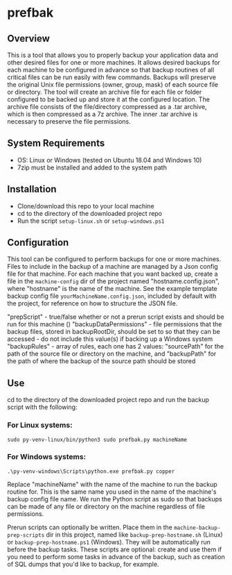 # prefbak
## Overview
This is a tool that allows you to properly backup your application data and other desired files for one or more machines. 
It allows desired backups for each machine to be configured in advance so that backup routines of all critical files can be run easily with few commands.
Backups will preserve the original Unix file permissions (owner, group, mask) of each source file or directory.
The tool will create an archive file for each file or folder configured to be backed up and store it at the configured location. The archive file consists of the file/directory compressed as a .tar archive, which is then compressed as a 7z archive. 
The inner .tar archive is necessary to preserve the file permissions.

## System Requirements
- OS: Linux or Windows (tested on Ubuntu 18.04 and Windows 10)
- 7zip must be installed and added to the system path


## Installation
- Clone/download this repo to your local machine
- cd to the directory of the downloaded project repo
- Run the script `setup-linux.sh` or `setup-windows.ps1` 

## Configuration
This tool can be configured to perform backups for one or more machines. Files to include in the backup of a machine are managed by a Json config file for that machine. For each machine that you want backed up, create a file in the `machine-config` dir of the project named "hostname.config.json", where "hostname" is the name of the machine.
See the example template backup config file `yourMachineName.config.json`, included by default with the project, for reference on how to structure the JSON file.

"prepScript" - true/false whether or not a prerun script exists and should be run for this machine ()
"backupDataPermissions" - file permissions that the backup files, stored in backupRootDir, should be set to so that they can be accessed - do not include this value(s) if backing up a Windows system
"backupRules" - array of rules, each one has 2 values: "sourcePath" for the path of the source file or directory on the machine, and "backupPath" for the path of where the backup of the source path should be stored

## Use
cd to the directory of the downloaded project repo and run the backup script with the following:

### For Linux systems:
```
sudo py-venv-linux/bin/python3 sudo prefbak.py machineName
```

### For Windows systems:
```
.\py-venv-windows\Scripts\python.exe prefbak.py copper
```

Replace "machineName" with the name of the machine to run the backup routine for. This is the same name you used in the name of the machine's backup config file name.
We run the Python script as sudo so that backups can be made of any file or directory on the machine regardless of file permissions.

Prerun scripts can optionally be written. Place them in the `machine-backup-prep-scripts` dir in this project, named like `backup-prep-hostname.sh` (Linux) or `backup-prep-hostname.ps1` (Windows). They will be automatically run before the backup tasks. These scripts are optional: create and use them if you need to perform some tasks in advance of the backup, such as creation of SQL dumps that you'd like to backup, for example. 